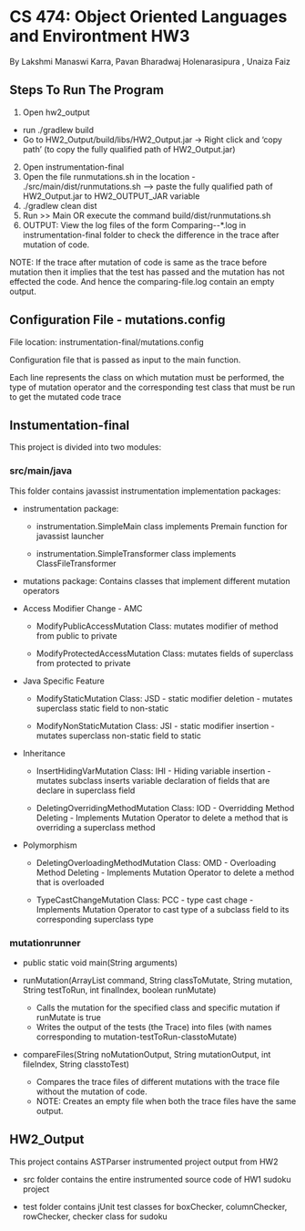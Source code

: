 # CS 474: Object Oriented Languages and Environtment HW3

By Lakshmi Manaswi Karra, Pavan Bharadwaj Holenarasipura , Unaiza Faiz



## Steps To Run The Program
1. Open hw2_output
- run ./gradlew build
- Go to HW2_Output/build/libs/HW2_Output.jar  -> Right click and ‘copy path’ (to copy the fully qualified path of HW2_Output.jar)
2. Open instrumentation-final
3. Open the file runmutations.sh in the location - ./src/main/dist/runmutations.sh —> paste the fully qualified path of HW2_Output.jar to  HW2_OUTPUT_JAR variable  
4. ./gradlew clean dist 
5. Run >> Main OR execute the command build/dist/runmutations.sh  
6. OUTPUT:
View the log files of the form Comparing-<classname>-*.log in instrumentation-final folder to check the difference in the trace after mutation of code.

NOTE:  If the trace after mutation of code is same as the trace before mutation then it implies that the test has passed and the mutation has not effected the code. And hence the comparing-file.log contain an empty output.


## Configuration File - mutations.config

File location: instrumentation-final/mutations.config

Configuration file that is passed as input to the main function.

Each line represents the class on which mutation must be performed, the type of mutation operator and the corresponding test class that must be run to get the mutated code trace

## Instumentation-final

This project is divided into two modules:

### src/main/java

This folder contains javassist instrumentation implementation packages:

- instrumentation package:
	- instrumentation.SimpleMain class
		implements Premain function for javassist launcher

	- instrumentation.SimpleTransformer class
		implements ClassFileTransformer

- mutations package:
Contains classes that implement different mutation operators

- Access Modifier Change - AMC

	* ModifyPublicAccessMutation Class:
	mutates modifier of method from public to private

	* ModifyProtectedAccessMutation Class:
	mutates fields of superclass from protected to private

- Java Specific Feature

	* ModifyStaticMutation Class:
	JSD - static modifier deletion -
    mutates superclass static field to non-static

	* ModifyNonStaticMutation Class:
	JSI - static modifier insertion -
	 mutates superclass non-static field to static

- Inheritance

	* InsertHidingVarMutation Class:
	IHI - Hiding variable insertion -
	 mutates subclass inserts variable declaration of fields that are declare in superclass field

	* DeletingOverridingMethodMutation Class:
	IOD - Overridding Method Deleting -
	 Implements Mutation Operator to delete a method that is overriding a superclass method

- Polymorphism

	* DeletingOverloadingMethodMutation Class:
	OMD - Overloading Method Deleting -
	 Implements Mutation Operator to delete a method that is overloaded
	 
	 * TypeCastChangeMutation Class:
	PCC - type cast chage -
	 Implements Mutation Operator to cast type of a subclass field to its corresponding superclass type


### mutationrunner

* public static void main(String arguments)

* runMutation(ArrayList<String> command, String classToMutate, String mutation, String testToRun, int finalIndex, boolean runMutate)
	- Calls the mutation for the specified class and specific mutation if runMutate is true
	- Writes the output of the tests (the Trace) into files (with names corresponding to mutation-testToRun-classtoMutate)

* compareFiles(String noMutationOutput, String mutationOutput, int fileIndex, String classtoTest)
	- Compares the trace files of different mutations with the trace file without the mutation of code.
	- NOTE: Creates an empty file when both the trace files have the same output.

## HW2_Output
This project contains ASTParser instrumented project output from HW2

- src folder contains the entire instrumented source code of HW1 sudoku project

- test folder contains jUnit test classes for boxChecker, columnChecker, rowChecker, checker class for sudoku


